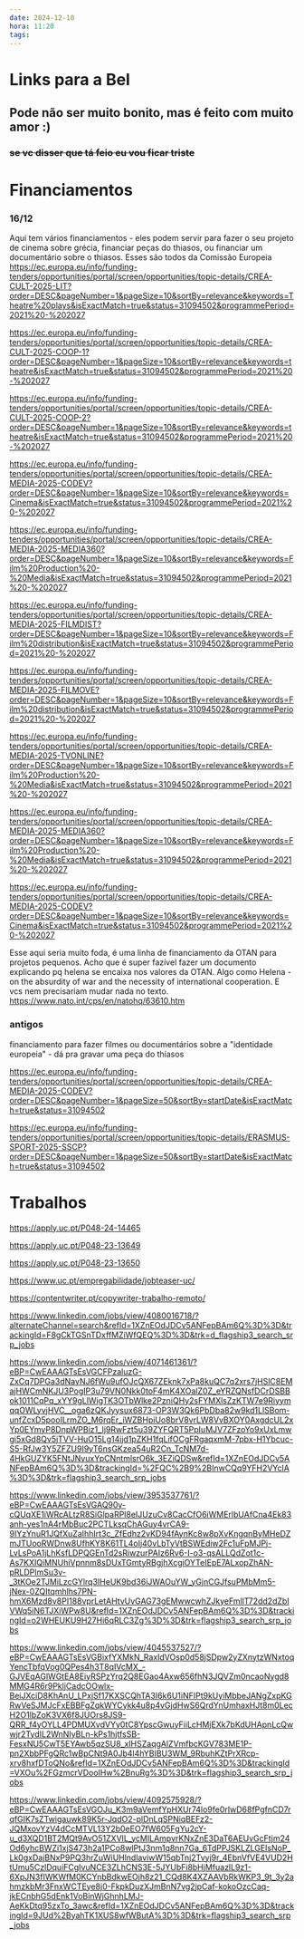 ```yaml
---
date: 2024-12-10
hora: 11:20
tags:
---
```

# Links para a Bel
## Pode não ser muito bonito, mas é feito com muito amor :)
### ~~se vc disser que tá feio eu vou ficar triste~~


# Financiamentos 
### 16/12 
Aqui tem vários financiamentos - eles podem servir para fazer o seu projeto de cinema sobre grécia, financiar peças do thiasos, ou financiar um documentário sobre o thiasos. 
Esses são todos da Comissão Europeia
https://ec.europa.eu/info/funding-tenders/opportunities/portal/screen/opportunities/topic-details/CREA-CULT-2025-LIT?order=DESC&pageNumber=1&pageSize=10&sortBy=relevance&keywords=Theatre%20plays&isExactMatch=true&status=31094502&programmePeriod=2021%20-%202027

https://ec.europa.eu/info/funding-tenders/opportunities/portal/screen/opportunities/topic-details/CREA-CULT-2025-COOP-1?order=DESC&pageNumber=1&pageSize=10&sortBy=relevance&keywords=theatre&isExactMatch=true&status=31094502&programmePeriod=2021%20-%202027

https://ec.europa.eu/info/funding-tenders/opportunities/portal/screen/opportunities/topic-details/CREA-CULT-2025-COOP-2?order=DESC&pageNumber=1&pageSize=10&sortBy=relevance&keywords=theatre&isExactMatch=true&status=31094502&programmePeriod=2021%20-%202027

https://ec.europa.eu/info/funding-tenders/opportunities/portal/screen/opportunities/topic-details/CREA-MEDIA-2025-CODEV?order=DESC&pageNumber=1&pageSize=10&sortBy=relevance&keywords=Cinema&isExactMatch=true&status=31094502&programmePeriod=2021%20-%202027

https://ec.europa.eu/info/funding-tenders/opportunities/portal/screen/opportunities/topic-details/CREA-MEDIA-2025-MEDIA360?order=DESC&pageNumber=1&pageSize=10&sortBy=relevance&keywords=Film%20Production%20-%20Media&isExactMatch=true&status=31094502&programmePeriod=2021%20-%202027

https://ec.europa.eu/info/funding-tenders/opportunities/portal/screen/opportunities/topic-details/CREA-MEDIA-2025-FILMDIST?order=DESC&pageNumber=1&pageSize=10&sortBy=relevance&keywords=Film%20distribution&isExactMatch=true&status=31094502&programmePeriod=2021%20-%202027


https://ec.europa.eu/info/funding-tenders/opportunities/portal/screen/opportunities/topic-details/CREA-MEDIA-2025-FILMOVE?order=DESC&pageNumber=1&pageSize=10&sortBy=relevance&keywords=Film%20distribution&isExactMatch=true&status=31094502&programmePeriod=2021%20-%202027

https://ec.europa.eu/info/funding-tenders/opportunities/portal/screen/opportunities/topic-details/CREA-MEDIA-2025-TVONLINE?order=DESC&pageNumber=1&pageSize=10&sortBy=relevance&keywords=Film%20Production%20-%20Media&isExactMatch=true&status=31094502&programmePeriod=2021%20-%202027

https://ec.europa.eu/info/funding-tenders/opportunities/portal/screen/opportunities/topic-details/CREA-MEDIA-2025-MEDIA360?order=DESC&pageNumber=1&pageSize=10&sortBy=relevance&keywords=Film%20Production%20-%20Media&isExactMatch=true&status=31094502&programmePeriod=2021%20-%202027

https://ec.europa.eu/info/funding-tenders/opportunities/portal/screen/opportunities/topic-details/CREA-MEDIA-2025-CODEV?order=DESC&pageNumber=1&pageSize=10&sortBy=relevance&keywords=Cinema&isExactMatch=true&status=31094502&programmePeriod=2021%20-%202027

Esse aqui seria muito foda, é uma linha de financiamento da OTAN para projetos pequenos. Acho que é super fazível fazer um documento explicando pq helena se encaixa nos valores da OTAN. Algo como Helena - on the absurdity of war and the necessity of international cooperation. E vcs nem precisariam mudar nada no texto. 
https://www.nato.int/cps/en/natohq/63610.htm 

### antigos

financiamento para fazer filmes ou documentários sobre a "identidade europeia" - dá pra gravar uma peça do thíasos

https://ec.europa.eu/info/funding-tenders/opportunities/portal/screen/opportunities/topic-details/CREA-MEDIA-2025-CODEV?order=DESC&pageNumber=1&pageSize=50&sortBy=startDate&isExactMatch=true&status=31094502

https://ec.europa.eu/info/funding-tenders/opportunities/portal/screen/opportunities/topic-details/ERASMUS-SPORT-2025-SSCP?order=DESC&pageNumber=1&pageSize=50&sortBy=startDate&isExactMatch=true&status=31094502


# Trabalhos


https://apply.uc.pt/P048-24-14465

https://apply.uc.pt/P048-23-13649

https://apply.uc.pt/P048-23-13650

https://www.uc.pt/empregabilidade/jobteaser-uc/

https://contentwriter.pt/copywriter-trabalho-remoto/

https://www.linkedin.com/jobs/view/4080016718/?alternateChannel=search&refId=1XZnEOdJDCv5ANFepBAm6Q%3D%3D&trackingId=F8gCkTGSnTDxffMZiWfQEQ%3D%3D&trk=d_flagship3_search_srp_jobs

https://www.linkedin.com/jobs/view/4071461361/?eBP=CwEAAAGTsEsVGCFPzaluzG-ZxCq7DPGa3dNavNJ6fWu9ufOJcQX67ZEknk7xPa8kuQC7q2xrs7jHSlC8EMajHWCmNKJU3PogIP3u79VN0Nkk0toF4mK4XOalZ0Z_eYRZQNsfDCrDSBBok1011CqPq_xYY9gLlWigTK3OTbWlke2PzniQHy2sFYMXlsZzKTW7e9RiyymqqOWLyvjHVC__oga6zQKJyysux6873-OP3W3Qk6PbDba82w9kd1LlSBom-unfZcxD5pooILrmZO_M6rqEr_iWZBHpiUo8brV8vrLW8VvBXOY0AxgdcUL2xYp0EYmyP8DnpWPBiz1_Ij9RwFzt5u39ZYFQRT5PpIuMJV7ZFzoYo9xUxLmwgi5xGd8Qv5jTVV-HuO15Lg14ijd1pZKH1fqLifOCgFRgaqxmM-7pbx-H1Ybcuc-S5-RfJw3Y5ZFZU9I9yT6nsGKzea54uR2Cn_TcNM7d-4HkGUZYK5FNtJNvuxYpCNntmlsrO6k_3EZiQDSw&refId=1XZnEOdJDCv5ANFepBAm6Q%3D%3D&trackingId=%2FQC%2B9%2BInwCQq9YFH2VYclA%3D%3D&trk=flagship3_search_srp_jobs

https://www.linkedin.com/jobs/view/3953537761/?eBP=CwEAAAGTsEsVGAQ90y-cQUqXE1iWRcALtzR8SiGlpaRPl8eIJUzuCv8CacCfO6iWMErlbUAfCna4Ek83anh-yes1nA4rMbBuc2PCTLksqChAGuy4vrCA9-9IYzYnuR1JQfXuZaIhhIrt3c_ZfEdhz2vKD94fAynKc8w8pXvKngqnByMHeDZmJTUooRWDnw8UfhKY8K61TL4oIj40vLbTyVtBSWEdiw2Fc1uFpMJPj-LvLsPoA1jLhKsfLDPQGEnTd2sRiwzurPAIz6Rv6-I-o3-qsALLQdZot1c-As7KXIQiMNUhiVpnnm8sDUxTGmtyRBgjhXcgiOYTeIEpE7ALxopZhAN-pRLDPlmSu3v-_3tKOe2TJMiLzcGYlrq3IHeUK9bd36iJWAOuYW_yGjnCGJfsuPMbMm5-jNex-0ZQItqmhlhs7PN-hmX6Mzd8v8PI188vprLetAHtvUvGAG73gEMwwcwhZJkyeFmllT72dd2dZbIVWq5iN6TJXiWPw8U&refId=1XZnEOdJDCv5ANFepBAm6Q%3D%3D&trackingId=o2WHEUKU9H27Hi6qRLC3Zg%3D%3D&trk=flagship3_search_srp_jobs

https://www.linkedin.com/jobs/view/4045537527/?eBP=CwEAAAGTsEsVGBixfYXMkN_RaxIdVOsp0d58jSDpw2yZXnytzWNxtoqYencTbfqVog0QPes4h3T8qIVcMX_-GJVEqAGlWGtEA8EiyRSPzYrq2Q8EGao4Axw656fhN3JQVZm0ncaoNygd8MMG4R6r9PkljCadcOOwlx-BeiJXciD8KhAnU_LPxjSf17KXSCQhTA3I6k6U1iNFIPt9kUyiMbbeJANgZxpKGRwVeSJMJcFxEBBFgZqkWYCykk4u8p4vGjdHwS6QrdYnUmhaxHJt8m0LecH2O1lbZoK3VX6f8JUOrs8JS9-QRR_f4yOYLL4PDMUXvdVYy0tC8YpscGwuyFiiLcHMjEXk7bKdUHApnLcQwwjr2TydIL2WnNIyBLn-kPs1hjtfsSB-FesxNU5CwT5EYAwb5qzSU8_xIHSZaqgAlZVmfbcKGV783ME1P-pn2XbbPFgQRc1wBpCNt9A0Jb4l4hYBIBU3WM_9RbuhKZtPrXRcp-xrv8hxfDToQNo&refId=1XZnEOdJDCv5ANFepBAm6Q%3D%3D&trackingId=VXOu%2FGzmcrVDooIHw%2BnuRg%3D%3D&trk=flagship3_search_srp_jobs

https://www.linkedin.com/jobs/view/4092575928/?eBP=CwEAAAGTsEsVGOJu_K3m9aVemfYpHXUr74lo9fe0rIwD68fPgfnCD7rqfGIK7sZTwigauwk89K5r-JqdO2-plDnLqSPNiqBEFz2-JQMxovYzV4dCcMTVL13Y2b0eEO7fW605FgYu2cY-u_d3XQD1BT2MQt9AvO51ZXVIL_ycMILAmpvrKNxZnE3DaT6AEUvGcFtjm24Od6yhcBWZi1xjS473h2a1PCo8wlPtJ3nm1q8nn7Ga_6TdPPJSKLZLGEIsNoP_Lk0gxDajBNxP9PQ3hrZuWiUHlndlaviwW15qbTnj2Tvyj9r_4EbnVfVE4VUD2HtUmu5CzlDquiFCgIvuNCE3ZLhCNS3E-5JYUbFi8bHjMfuazlL9z1-6XpJN3fIWKWfM0KCYnbBdkwEOjh8z21_CQd8K4XZAAVbRkWKP3_9t_3y2ahmzkbMr3FnxWCTEye8j0-FkpkDuzXJmBnN7vg2jpCaf-kokoOzcCaq-jkECnbhG5dEnk1VoBinWjGhnhLMJ-AeKkDtq95zxTo_3awc&refId=1XZnEOdJDCv5ANFepBAm6Q%3D%3D&trackingId=9JUd%2ByahTK1XUS8wfWButA%3D%3D&trk=flagship3_search_srp_jobs


